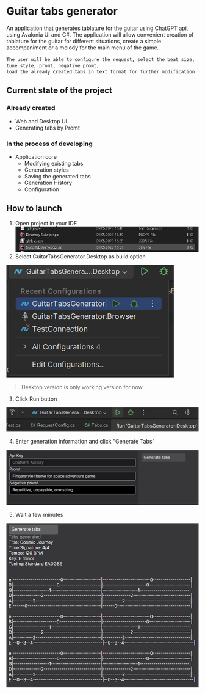 # Guitar tabs generator
An application that generates tablature for the guitar using ChatGPT api, using Avalonia UI and C#.
The application will allow convenient creation of tablature for the guitar for different situations, create a simple accompaniment or a melody for the main menu of the game.

```
The user will be able to configure the request, select the beat size, tune style, promt, negative promt, 
load the already created tabs in text format for further modification.
```

## Current state of the project
### Already created
- Web and Desktop UI
- Generating tabs by Promt

### In the process of developing
- Application core
  - Modifying existing tabs
  - Generation styles
  - Saving the generated tabs
  - Generation History
  - Configuration

## How to launch
1. Open project in your IDE
![image](Screenshots/howToUse1.png)
2. Select GuitarTabsGenerator.Desktop as build option

![image](Screenshots/howToUse2.png)
> Desktop version is only working version for now

3. Click Run button

![image](Screenshots/howToUse3.png)

4. Enter generation information and click "Generate Tabs"

![image](Screenshots/howToUse4.png)

5. Wait a few minutes

![image](Screenshots/howToUse5.png)
